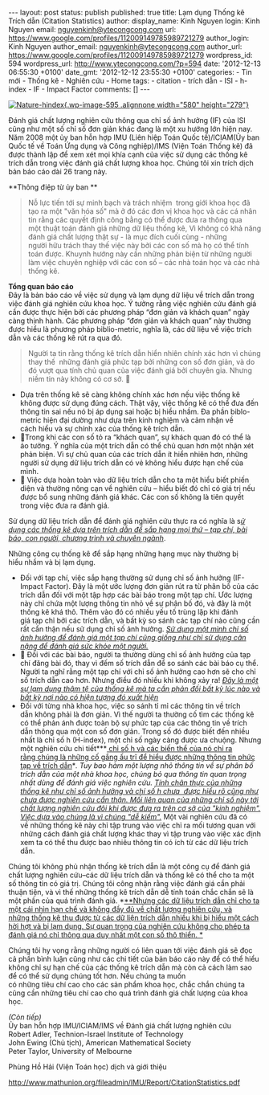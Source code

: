 --- layout: post status: publish published: true title: Lạm dụng Thống
kê Trích dẫn (Citation Statistics) author: display\_name: Kinh Nguyen
login: Kinh Nguyen email: nguyenkinh@ytecongcong.com url:
https://www.google.com/profiles/112009149785989721279 author\_login:
Kinh Nguyen author\_email: nguyenkinh@ytecongcong.com author\_url:
https://www.google.com/profiles/112009149785989721279 wordpress\_id: 594
wordpress\_url: http://www.ytecongcong.com/?p=594 date: '2012-12-13
06:55:30 +0100' date\_gmt: '2012-12-12 23:55:30 +0100' categories: - Tin
mới - Thống kê - Nghiên cứu - Home tags: - citation - trích dẫn - ISI -
h-index - IF - Impact Factor comments: \[\] ---

[![](http://www.ytecongcong.com/wp-content/uploads/2012/12/Nature-hindex.jpg "Nature-hindex"){.wp-image-595
.alignnone width="580"
height="279"}](http://www.ytecongcong.com/2012/12/lam-dung-thong-ke-trich-dan-citation-statistics/nature-hindex/)

Đánh giá chất lượng nghiên cứu thông qua chỉ số ảnh hưởng (IF) của ISI
cũng như một số chỉ số đơn giản khác đang là một xu hướng lớn hiện nay.
Năm 2008 một ủy ban hỗn hợp IMU (Liên hiệp Toán Quốc tế)/ICIAM(Ủy ban
Quốc tế về Toán Ứng dụng và Công nghiệp)/IMS (Viện Toán Thống kê) đã
được thành lập để xem xét mọi khía cạnh của việc sử dụng các thống kê
trích dẫn trong việc đánh giá chất lượng khoa học. Chúng tôi xin trích
dịch bản báo cáo dài 26 trang này.

**Thông điệp từ ủy ban **

> Nỗ lực tiến tới sự minh bạch và trách nhiệm  trong giới khoa học đã
> tạo ra một "văn hóa số" mà ở đó các đơn vị khoa học và các cá nhân tin
> rằng các quyết định công bằng có thể được đưa ra thông qua một thuật
> toán đánh giá những dữ liệu thống kê, Vì không có khả năng đánh giá
> chất lượng thật sự - là mục đích cuối cùng - những người hữu trách
> thay thế việc này bởi các con số mà họ có thể tính toán được.
> Khuynh hướng này cần những phản biện từ những người làm việc chuyên
> nghiệp với các con số – các nhà toán học và các nhà thống kê.

**Tổng quan báo cáo**\
Đây là bản báo cáo về việc sử dụng và lạm dụng dữ liệu về trích dẫn
trong việc đánh giá nghiên cứu khoa học. Ý tưởng rằng việc nghiên cứu
đánh giá cần được thực hiện bởi các phương pháp “đơn giản và khách quan”
ngày càng thịnh hành. Các phương pháp “đơn giản và khách quan” này
thường được hiểu là phương pháp biblio-metric, nghĩa là, các dữ liệu về
việc trích dẫn và các thống kê rút ra qua đó.

> Người ta tin rằng thống kê trích dẫn hiển nhiên chính xác hơn vì chúng
> thay thế  những đánh giá phức tạp bởi những con số đơn giản, và do đó
> vượt qua tính chủ quan của việc đánh giá bởi chuyên gia. Nhưng niềm
> tin này không có cơ sở. 

-   Dựa trên thống kê sẽ càng không chính xác hơn nếu việc thống kê
    không được sử dụng đúng cách. Thật vậy, việc thống kê có thể đưa đến
    thông tin sai nếu nó bị áp dụng sai hoặc bị hiểu nhầm. Đa phần
    biblo-metric hiện đại dường như dựa trên kinh nghiệm và cảm nhận về
    cách hiểu và sự chính xác của thống kê trích dẫn.
-   Trong khi các con số tỏ ra “khách quan”, sự khách quan đó có thể
    là ảo tưởng. Ý nghĩa của một trích dẫn có thể chủ quan hơn một nhận
    xét phản biện. Vì sự chủ quan của các trích dẫn ít hiển nhiên hơn,
    những người sử dụng dữ liệu trích dẫn có vẻ không hiểu được hạn chế
    của mình.
-    Việc dựa hoàn toàn vào dữ liệu trích dẫn cho ta một hiểu biết
    phiến diện và thường nông cạn về nghiên cứu – hiểu biết đó chỉ có
    giá trị nếu được bổ sung những đánh giá khác. Các con số không là
    tiên quyết trong việc đưa ra đánh giá.

Sử dụng dữ liệu trích dẫn để đánh giá nghiên cứu thực ra có nghĩa là
s<span style="text-decoration: underline;">*ử dụng các thống kê dựa trên
trích dẫn để sắp hạng mọi thứ – tạp chí, bài báo, con người, chương
trình và chuyên ngành*</span>.

Những công cụ thống kê để sắp hạng những hạng mục này thường bị
hiểu nhầm và bị lạm dụng.

-   Đối với tạp chí, việc sắp hạng thường sử dụng chỉ số ảnh hưởng
    (IF-Impact Factor). Đây là một ước lượng đơn giản rút ra từ phân
    bố của các trích dẫn đối với một tập hợp các bài báo trong một
    tạp chí. Ước lượng này chỉ chứa một lượng thông tin nhỏ về sự phân
    bố đó, và đây là một thống kê khá thô. Thêm vào đó có nhiều yếu tố
    trùng lặp khi đánh giá tạp chỉ bởi các trích dẫn, và bất kỳ so sánh
    các tạp chí nào cũng cần rất cẩn thận nếu sử dụng chỉ số ảnh hưởng.
    *<span style="text-decoration: underline;">Sử dụng một mình chỉ số
    ảnh hưởng để đánh giá một tạp chí cũng giống như chỉ sử dụng cân
    nặng để đánh giá sức khỏe một người.</span>*
-    Đối với các bài báo, người ta thường dùng chỉ số ảnh hưởng của tạp
    chí đăng bài đó, thay vì đếm số trích dẫn để so sánh các bài báo
    cụ thể. Người ta nghĩ rằng một tạp chí với chỉ số ảnh hưởng cao hơn
    sẽ cho chỉ số trích dẫn cao hơn. Nhưng điều đó nhiều khi không xảy
    ra! <span style="text-decoration: underline;">*Đây là một sự lạm
    dụng thậm tệ của thống kê mà ta cần phản đối bất kỳ lúc nào và bất
    kỳ nơi nào có hiện tượng đó xuất hiện*</span>
-   Đối với từng nhà khoa học, việc so sánh tỉ mỉ các thông tin về trích
    dẫn không phải là đơn giản. Vì thế người ta thường cố tìm các thống
    kê có thể phản ánh được toàn bộ sự phức tạp của các thông tin về
    trích dẫn thông qua một con số đơn giản. Trong số đó được biết đến
    nhiều nhất là chỉ số h (H-index), một chỉ số ngày càng được ưa
    chuộng. Nhưng một nghiên cứu chi tiết***<span
    style="text-decoration: underline;"> chỉ số h và các biến thể của nó
    chỉ ra rằng chúng là những cố gắng ấu trĩ để hiểu được những thông
    tin phức tạp về trích dẫn</span>***. Tuy bao hàm một lượng nhỏ
    thông tin về sự phân bố trích dẫn của một nhà khoa học, chúng bỏ qua
    thông tin quan trọng nhất dùng để đánh giá việc nghiên cứu.* <span
    style="text-decoration: underline;">Tính chân thực của những thống
    kê như chỉ số ảnh hưởng và chí số h chưa  được hiểu rõ cũng như chưa
    được nghiên cứu cẩn thận. Mối liên quan của những chỉ số này tới
    chất lượng nghiên cứu đôi khi được đưa ra trên cơ sở
    của "kinh nghiệm". Việc dựa vào chúng là vì chúng "dễ kiếm".</span>*
    Một vài nghiên cứu đã có về những thống kê này chỉ tập trung
    vào việc chỉ ra mối tương quan với những cách đánh giá chất lượng
    khác thay vì tập trung vào việc xác định xem ta có thể thu được bao
    nhiêu thông tin có ích từ các dữ liệu trích dẫn.

Chúng tôi không phủ nhận thống kê trích dẫn là một công cụ để đánh giá
chất lượng nghiên cứu–các dữ liệu trích dẫn và thống kê có thể cho ta
một số thông tin có giá trị. Chúng tôi công nhận rằng việc đánh giá cần
phải thuận tiện, và vì thế những thống kê trích dẫn dễ tính toán chắc
chắn sẽ là một phần của quá trình đánh giá. *<span
style="text-decoration: underline;">**Nhưng các dữ liệu trích dẫn
chỉ cho ta một cái nhìn hạn chế và không đầy đủ về chất lượng nghiên
cứu, và những thống kê thu được từ các dữ liện trích dẫn nhiều khi bị
hiểu một cách hời hợt và bị lạm dụng. Sự quan trọng của nghiên cứu không
cho phép ta đánh giá nó chỉ thông qua duy nhất một con số thô
thiển. **</span>*

Chúng tôi hy vọng rằng những người có liên quan tới việc đánh giá sẽ đọc
cả phần bình luận cũng như các chi tiết của bản báo cáo này để có thể
hiểu không chỉ sự hạn chế của các thống kê trích dẫn mà còn cả cách làm
sao để có thể sử dụng chúng tốt hơn. Nếu chúng ta muốn\
có những tiêu chí cao cho các sản phẩm khoa học, chắc chắn chúng ta cũng
cần những tiêu chí cao cho quá trình đánh giá chất lượng của khoa học.

*(Còn tiếp)*\
Ủy ban hỗn hợp IMU/ICIAM/IMS về Đánh giá chất lượng nghiên cứu\
Robert Adler, Technion-Israel Institute of Technology\
John Ewing (Chủ tịch), American Mathematical Society\
Peter Taylor, University of Melbourne

Phùng Hồ Hải (Viện Toán học) dịch và giới thiệu

http://www.mathunion.org/fileadmin/IMU/Report/CitationStatistics.pdf
